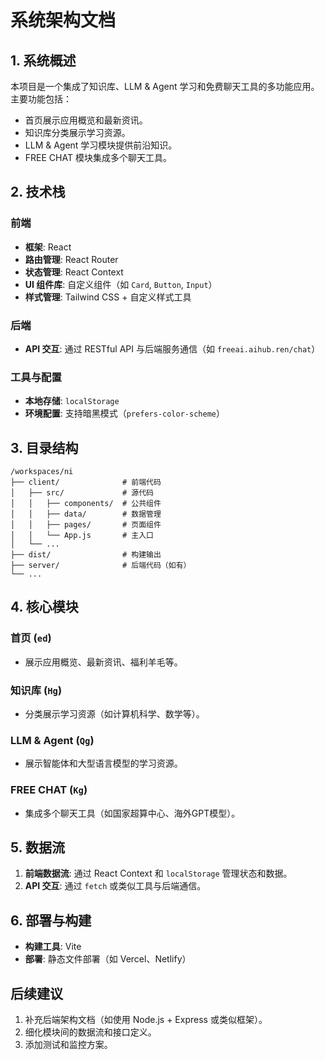 # 系统架构文档

## 1. 系统概述

本项目是一个集成了知识库、LLM & Agent 学习和免费聊天工具的多功能应用。主要功能包括：

- 首页展示应用概览和最新资讯。
- 知识库分类展示学习资源。
- LLM & Agent 学习模块提供前沿知识。
- FREE CHAT 模块集成多个聊天工具。

## 2. 技术栈

### 前端

- **框架**: React
- **路由管理**: React Router
- **状态管理**: React Context
- **UI 组件库**: 自定义组件（如 `Card`, `Button`, `Input`）
- **样式管理**: Tailwind CSS + 自定义样式工具

### 后端

- **API 交互**: 通过 RESTful API 与后端服务通信（如 `freeai.aihub.ren/chat`）

### 工具与配置

- **本地存储**: `localStorage`
- **环境配置**: 支持暗黑模式（`prefers-color-scheme`）

## 3. 目录结构

```
/workspaces/ni
├── client/              # 前端代码
│   ├── src/             # 源代码
│   │   ├── components/  # 公共组件
│   │   ├── data/        # 数据管理
│   │   ├── pages/       # 页面组件
│   │   └── App.js       # 主入口
│   └── ...
├── dist/                # 构建输出
├── server/              # 后端代码（如有）
└── ...
```

## 4. 核心模块

### 首页 (`ed`)

- 展示应用概览、最新资讯、福利羊毛等。

### 知识库 (`Hg`)

- 分类展示学习资源（如计算机科学、数学等）。

### LLM & Agent (`Qg`)

- 展示智能体和大型语言模型的学习资源。

### FREE CHAT (`Kg`)

- 集成多个聊天工具（如国家超算中心、海外GPT模型）。

## 5. 数据流

1. **前端数据流**: 通过 React Context 和 `localStorage` 管理状态和数据。
2. **API 交互**: 通过 `fetch` 或类似工具与后端通信。

## 6. 部署与构建

- **构建工具**: Vite
- **部署**: 静态文件部署（如 Vercel、Netlify）

## 后续建议

1. 补充后端架构文档（如使用 Node.js + Express 或类似框架）。
2. 细化模块间的数据流和接口定义。
3. 添加测试和监控方案。
